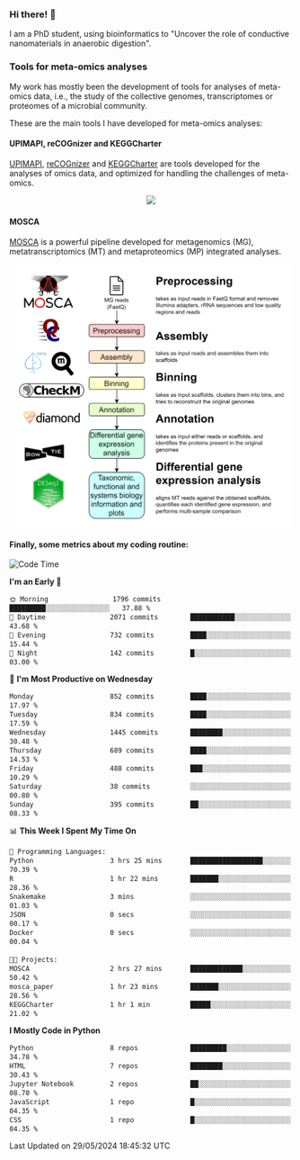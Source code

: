 ### Hi there! 👋

I am a PhD student, using bioinformatics to "Uncover the role of conductive nanomaterials in anaerobic digestion".

### Tools for meta-omics analyses

My work has mostly been the development of tools for analyses of meta-omics data, i.e., the study of the collective genomes, transcriptomes or proteomes of a microbial community.

These are the main tools I have developed for meta-omics analyses:

#### UPIMAPI, reCOGnizer and KEGGCharter

[UPIMAPI](https://github.com/iquasere/UPIMAPI), [reCOGnizer](https://github.com/iquasere/reCOGnizer) and [KEGGCharter](https://github.com/iquasere/KEGGCharter) are tools developed for the analyses of omics data, and optimized for handling the challenges of meta-omics.

<p align="center">
    <img src="assets/annotation_paper.png">
</p>

#### MOSCA

[MOSCA](https://github.com/iquasere/MOSCA) is a powerful pipeline developed for metagenomics (MG), metatranscriptomics (MT) and metaproteomics (MP) integrated analyses.

<p align="center">
    <img src="assets/mosca_workflow.png" align="center" width="700">
</p>


#### Finally, some metrics about my coding routine:

<!--START_SECTION:waka-->
![Code Time](http://img.shields.io/badge/Code%20Time-837%20hrs%2033%20mins-blue)

**I'm an Early 🐤** 

```text
🌞 Morning                1796 commits        █████████░░░░░░░░░░░░░░░░   37.88 % 
🌆 Daytime                2071 commits        ███████████░░░░░░░░░░░░░░   43.68 % 
🌃 Evening                732 commits         ████░░░░░░░░░░░░░░░░░░░░░   15.44 % 
🌙 Night                  142 commits         █░░░░░░░░░░░░░░░░░░░░░░░░   03.00 % 
```
📅 **I'm Most Productive on Wednesday** 

```text
Monday                   852 commits         ████░░░░░░░░░░░░░░░░░░░░░   17.97 % 
Tuesday                  834 commits         ████░░░░░░░░░░░░░░░░░░░░░   17.59 % 
Wednesday                1445 commits        ████████░░░░░░░░░░░░░░░░░   30.48 % 
Thursday                 689 commits         ████░░░░░░░░░░░░░░░░░░░░░   14.53 % 
Friday                   488 commits         ███░░░░░░░░░░░░░░░░░░░░░░   10.29 % 
Saturday                 38 commits          ░░░░░░░░░░░░░░░░░░░░░░░░░   00.80 % 
Sunday                   395 commits         ██░░░░░░░░░░░░░░░░░░░░░░░   08.33 % 
```


📊 **This Week I Spent My Time On** 

```text
💬 Programming Languages: 
Python                   3 hrs 25 mins       ██████████████████░░░░░░░   70.39 % 
R                        1 hr 22 mins        ███████░░░░░░░░░░░░░░░░░░   28.36 % 
Snakemake                3 mins              ░░░░░░░░░░░░░░░░░░░░░░░░░   01.03 % 
JSON                     0 secs              ░░░░░░░░░░░░░░░░░░░░░░░░░   00.17 % 
Docker                   0 secs              ░░░░░░░░░░░░░░░░░░░░░░░░░   00.04 % 

🐱‍💻 Projects: 
MOSCA                    2 hrs 27 mins       █████████████░░░░░░░░░░░░   50.42 % 
mosca_paper              1 hr 23 mins        ███████░░░░░░░░░░░░░░░░░░   28.56 % 
KEGGCharter              1 hr 1 min          █████░░░░░░░░░░░░░░░░░░░░   21.02 % 
```

**I Mostly Code in Python** 

```text
Python                   8 repos             █████████░░░░░░░░░░░░░░░░   34.78 % 
HTML                     7 repos             ████████░░░░░░░░░░░░░░░░░   30.43 % 
Jupyter Notebook         2 repos             ██░░░░░░░░░░░░░░░░░░░░░░░   08.70 % 
JavaScript               1 repo              █░░░░░░░░░░░░░░░░░░░░░░░░   04.35 % 
CSS                      1 repo              █░░░░░░░░░░░░░░░░░░░░░░░░   04.35 % 
```




 Last Updated on 29/05/2024 18:45:32 UTC
<!--END_SECTION:waka-->
